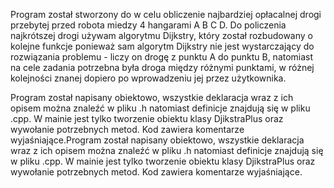 Program został stworzony do w celu obliczenie najbardziej opłacalnej drogi przebytej przed robota miedzy 4 hangarami A B C D. Do policzenia najkrótszej drogi używam algorytmu Dijkstry, który został rozbudowany o kolejne funkcje ponieważ sam algorytm Dijkstry nie jest wystarczający do rozwiązania problemu - liczy on drogę z punktu A do punktu B, natomiast na cele zadania potrzebna była droga między różnymi punktami, w różnej kolejności znanej dopiero po wprowadzeniu jej przez użytkownika.

Program został napisany obiektowo, wszystkie deklaracja wraz z ich opisem można znaleźć w pliku .h natomiast definicje znajdują się w pliku .cpp. W mainie jest tylko tworzenie obiektu klasy DjikstraPlus oraz wywołanie potrzebnych metod. Kod zawiera komentarze wyjaśniające.Program został napisany obiektowo, wszystkie deklaracja wraz z ich opisem można znaleźć w pliku .h natomiast definicje znajdują się w pliku .cpp. W mainie jest tylko tworzenie obiektu klasy DjikstraPlus oraz wywołanie potrzebnych metod. Kod zawiera komentarze wyjaśniające.
